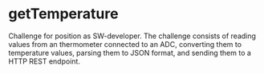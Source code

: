 # getTemperature

Challenge for position as SW-developer. The challenge consists of reading values from an thermometer connected to an ADC, converting them 
to temperature values, parsing them to JSON format, and sending them to a HTTP REST endpoint.
